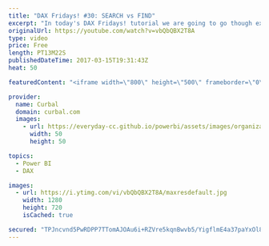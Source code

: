 ```yaml
---
title: "DAX Fridays! #30: SEARCH vs FIND"
excerpt: "In today's DAX Fridays! tutorial we are going to go though examples on how to use two DAX functions: SEARCH and FIND  SEARCH and FIND DAX functions are used to find the number of characters at which a specific word is found in a column.  Link to Power BI file used in the video: https://curbal.com/blog/glossary/search-dax"
originalUrl: https://youtube.com/watch?v=vbQbQBX2T8A
type: video
price: Free
length: PT13M22S
publishedDateTime: 2017-03-15T19:31:43Z
heat: 50

featuredContent: "<iframe width=\"800\" height=\"500\" frameborder=\"0\" src=\"https://www.youtube.com/embed/vbQbQBX2T8A\" allow=\"accelerometer; autoplay; encrypted-media; gyroscope; picture-in-picture\" allowfullscreen></iframe>"

provider:
  name: Curbal
  domain: curbal.com
  images:
    - url: https://everyday-cc.github.io/powerbi/assets/images/organizations/curbal.com-50x50.jpg
      width: 50
      height: 50

topics:
  - Power BI
  - DAX

images:
  - url: https://i.ytimg.com/vi/vbQbQBX2T8A/maxresdefault.jpg
    width: 1280
    height: 720
    isCached: true

secured: "TPJncvnd5PwRDPP7TTomAJOAu6i+RZVre5kqnBwvb5/YigflmE4a37paYxOl8qTEq2LldUh9l3KjBFoUQ3/uy+hO9Vnma/BvnBMAi6d0lXr5ZwM/kivpcvs9hBnbFxowvOUJkFFLNzPCbGFqeZzTsFebxQJQUX1Xpc/3Crn4C/IJYqsWSPZr1vqZZz2O4KQG4Dw99Ol74uRL/gHtDdpiCq67JoM2J+A8MrSJwLz8fI8qMh1jSFlo7ED8Scpdp1/3TgH61hvKlIUcIu8/PfGPppQiDvzVeICD6Yxg5M/T88tTK3nMXOeGUbJBgXhmMMSpavlaDijlntlkuVUYkOaY0gARXnEfpNlRzpp8e0ZGmKuBzhnShrQC4C+jINc6QLhoem6Tmbi4MKbcZpY8ot5RT9l0iBtVlUJ1ksgvJBPG99Y=;dx0ZESOXsBx3fYNPD15xfw=="
---
```


